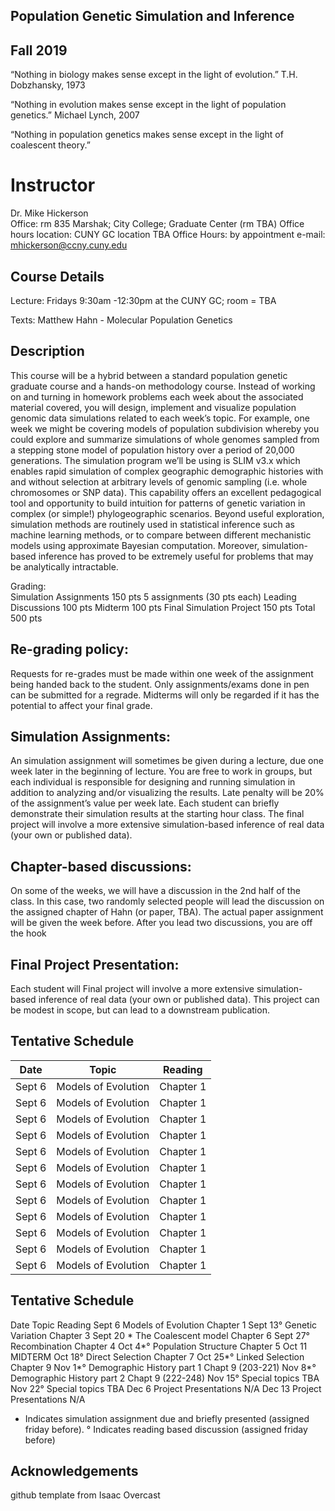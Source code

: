 ## Population Genetic Simulation and Inference  
## Fall 2019


“Nothing in biology makes sense except in the light of evolution.”
	T.H. Dobzhansky, 1973 

“Nothing in evolution makes sense except in the light of population genetics.”
	Michael Lynch, 2007 

“Nothing in population genetics makes sense except in the light of coalescent theory.”

# Instructor
Dr. Mike Hickerson	
Office: rm 835 Marshak; City College; Graduate Center (rm TBA)
Office hours location: CUNY GC location TBA 
Office Hours: by appointment 
e-mail: mhickerson@ccny.cuny.edu

## Course Details
Lecture: Fridays 9:30am -12:30pm at the CUNY GC; room = TBA

Texts:  Matthew Hahn - Molecular Population Genetics

## Description
This course will be a hybrid between a standard population genetic graduate course and a hands-on methodology course. Instead of working on and turning in homework problems each week about the associated material covered, you will design, implement and visualize population genomic data simulations related to each week’s topic. For example, one week we might be covering models of population subdivision whereby you could explore and summarize simulations of whole genomes sampled from a stepping stone model of population history over a period of 20,000 generations. The simulation program we’ll be using is SLIM v3.x which enables rapid simulation of complex geographic demographic histories with and without selection at arbitrary levels of genomic sampling (i.e. whole chromosomes or SNP data). This capability offers an excellent pedagogical tool and opportunity to build intuition for patterns of genetic variation in complex (or simple!) phylogeographic scenarios. Beyond useful exploration, simulation methods are routinely used in statistical inference such as machine learning methods, or to compare between different mechanistic models using approximate Bayesian computation. Moreover, simulation-based inference has proved to be extremely useful for problems that may be analytically intractable. 

Grading: 	
Simulation Assignments						    150 pts
	5 assignments (30 pts each)
Leading Discussions							      100 pts
Midterm										            100 pts
Final Simulation Project					    150 pts
			Total							              500 pts

## Re-grading policy:  
Requests for re-grades must be made within one week of the assignment being handed back to the student.  Only assignments/exams done in pen can be submitted for a regrade.  Midterms will only be regarded if it has the potential to affect your final grade.  

## Simulation Assignments:  
An simulation assignment will sometimes be given during a lecture, due one week later in the beginning of lecture. You are free to work in groups, but each individual is responsible for designing and running simulation in addition to analyzing and/or visualizing the results.   Late penalty will be 20% of the assignment’s value per week late. Each student can briefly demonstrate their simulation results at the starting hour class. The final project will involve a more extensive simulation-based inference of real data (your own or published data). 
	
## Chapter-based discussions: 
On some of the weeks, we will have a discussion in the 2nd half of the class. In this case, two randomly selected people will lead the discussion on the assigned chapter of Hahn (or paper, TBA). The actual paper assignment will be given the week before. After you lead two discussions, you are off the hook 

## Final Project Presentation: 
Each student will Final project will involve a more extensive simulation-based inference of real data (your own or published data). This project can be modest in scope, but can lead to a downstream publication. 

## Tentative Schedule
Date            | Topic | Reading |
-----            | ------ | ------ |
Sept 6       |Models of Evolution | Chapter 1 |
Sept 6       |Models of Evolution | Chapter 1 |
Sept 6       |Models of Evolution | Chapter 1 |
Sept 6       |Models of Evolution | Chapter 1 |
Sept 6       |Models of Evolution | Chapter 1 |
Sept 6       |Models of Evolution | Chapter 1 |
Sept 6       |Models of Evolution | Chapter 1 |
Sept 6       |Models of Evolution | Chapter 1 |
Sept 6       |Models of Evolution | Chapter 1 |
Sept 6       |Models of Evolution | Chapter 1 |
Sept 6       |Models of Evolution | Chapter 1 |
Sept 6       |Models of Evolution | Chapter 1 |


## Tentative Schedule
Date                	Topic                           Reading
Sept 6              	Models of Evolution             Chapter 1
Sept 13°          	Genetic Variation               Chapter 3
Sept 20 *           	The Coalescent model            Chapter 6
Sept 27°            	Recombination                   Chapter 4
Oct 4*°             	Population Structure            Chapter 5
Oct 11              	MIDTERM
Oct 18°             	Direct Selection                Chapter 7
Oct 25*°            	Linked Selection                Chapter 9
Nov 1*°             	Demographic History part 1      Chapt 9 (203-221)
Nov 8*°             	Demographic History part 2      Chapt 9 (222-248)
Nov 15°       		Special topics                  TBA
Nov 22°             	Special topics                  TBA
Dec 6               	Project Presentations           N/A
Dec 13              	Project Presentations           N/A

 * Indicates simulation assignment due and briefly presented (assigned friday before). 
 ° Indicates reading based discussion (assigned friday before)


## Acknowledgements

github template from Isaac Overcast

